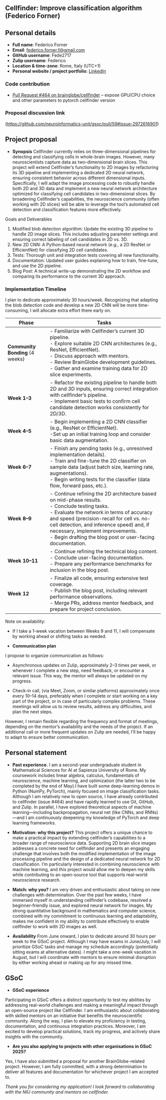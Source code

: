 ## Cellfinder: Improve classification algorithm (Federico Forner)

## Personal details

- **Full name**: Federico Forner
- **Email**: federico.forner.f@gmail.com
- **GitHub username**: Fede2717
- **Zulip username**: Federico
- **Location & time-zone**: Rome, Italy (UTC+1)
- **Personal website / project portfolio**: [LinkedIn](https://linkedin.com/in/federico-fo)

### Code contribution

- [Pull Request #464 on brainglobe/cellfinder](https://github.com/brainglobe/cellfinder/pull/503#issue-2956706833) – expose GPU/CPU choice and other parameters to pytorch cellfinder version

### Proposal discussion link

(https://github.com/neuroinformatics-unit/gsoc/pull/59#issue-2972616901)

## Project proposal 

- **Synopsis**
Cellfinder currently relies on three-dimensional pipelines for detecting and classifying cells in whole-brain images. However, many neuroscientists capture data as two-dimensional brain slices. This project will extend Cellfinder’s functionality to 2D images by refactoring its 3D pipeline and implementing a dedicated 2D neural network, ensuring consistent behavior across different dimensional inputs. Specifically, I will adapt the image processing code to robustly handle both 2D and 3D data and implement a new neural network architecture optimized for classifying cell candidates in two-dimensional slices. By broadening Cellfinder’s capabilities, the neuroscience community (often working with 2D slices) will be able to leverage the tool’s automated cell detection and classification features more effectively.

Goals and Deliverables
1. Modified blob detection algorithm: Update the existing 3D pipeline to handle 2D image slices. This includes adjusting parameter settings and ensuring correct labeling of cell candidates in 2D vs. 3D.  
2. New 2D CNN: A Python-based neural network (e.g., a 2D ResNet or EfficientNet) for classifying 2D cell candidates.  
3. Tests: Thorough unit and integration tests covering all new functionality.  
4. Documentation: Updated user guides explaining how to train, fine-tune, and use the 2D pipeline.  
5. Blog Post: A technical write-up demonstrating the 2D workflow and comparing its performance to the current 3D approach.


### **Implementation Timeline**

I plan to dedicate approximately 30 hours/week. Recognizing that adapting the blob detection code and develop a new 2D CNN will be more time-consuming, I will allocate extra effort there early on.

| **Phase**                          | **Tasks**                                                                                                                                                                                                                                                                                               |
|------------------------------------|--------------------------------------------------------------------------------------------------------------------------------------------------------------------------------------------------------------------------------------------------------------------------------------------------------|
| **Community Bonding** (4 weeks) | - Familiarize with Cellfinder’s current 3D pipeline. <br/> - Explore suitable 2D CNN architectures (e.g., ResNet, EfficientNet). <br/> -  Discuss approach with mentors. <br/> - Review BrainGlobe development guidelines. <br/> - Gather and examine training data for 2D slice experiments. |
| **Week 1–3**                       | - Refactor the existing pipeline to handle both 2D and 3D inputs, ensuring correct integration with cellfinder’s pipeline. <br/> - Implement basic tests to confirm cell candidate detection works consistently for 2D/3D.                                                                                      |
| **Week 4–5**                       | - Begin implementing a 2D CNN classifier (e.g., ResNet or EfficientNet). <br/> -Set up an initial training loop and consider basic data augmentation.                                               |
| **Week 6–7**                       | - Finish any pending tasks (e.g., unresolved implementation details). <br/> - Train and fine-tune the 2D classifier on sample data (adjust batch size, learning rate, augmentations). <br/> - Begin writing tests for the classifier (data flow, forward pass, etc.).                 |
| **Week 8–9**                       | - Continue refining the 2D architecture based on mid-phase results. <br/> - Conclude testing tasks. <br/> - Evaluate the network in terms of accuracy and speed (precision-recall for cell vs. no-cell detection, and inference speed) and, if necessary, implement improvements. <br/> - Begin drafting the blog post or user-facing documentation. |
| **Week 10–11**                      | - Continue refining the technical blog content. <br/> - Conclude user-facing documentation. <br/> - Prepare any performance benchmarks for inclusion in the blog post.                                                                                 |
| **Week 12**                     | - Finalize all code, ensuring extensive test coverage. <br/> - Publish the blog post, including relevant performance observations. <br/> - Merge PRs, address mentor feedback, and prepare for project conclusion.    


Note on availability:

- If I take a 1-week vacation between Weeks 9 and 11, I will compensate by working ahead or shifting tasks as needed.

- **Communication plan**

I propose to organize communication as follows:

- Asynchronous updates on Zulip, approximately 2–3 times per week, or whenever I complete a new step, need feedback, or encounter a relevant issue. This way, the mentor will always be updated on my progress.

- Check-in call,  (via Meet, Zoom, or similar platforms) approximately once every 10–14 days, preferably when I complete or start working on a key part of the project, or in case of particularly complex problems. These meetings will allow us to review results, address any difficulties, and plan the next steps.

However, I remain flexible regarding the frequency and format of meetings, depending on the mentor’s availability and the needs of the project. If an additional call or more frequent updates on Zulip are needed, I’ll be happy to adapt to ensure better communication.

## Personal statement

- **Past experience.** 
I am a second-year undergraduate student in Mathematical Sciences for AI at Sapienza University of Rome. My coursework includes linear algebra, calculus, fundamentals of neuroscience, machine learning, and optimization (the latter two to be completed by the end of May).I have built some deep-learning demos in Python (NumPy, PyTorch), mainly focused on image classification tasks. Although I am relatively new to open source, I have already contributed to cellfinder (issue #464) and have rapidly learned to use Git, GitHub, and Zulip. In parallel, I have explored theoretical aspects of machine learning—including backpropagation, neural net (like CNNs, and RNNs)—and I am continuously deepening my knowledge of PyTorch and deep learning frameworks.

- **Motivation: why this project?**
This project offers a unique chance to make a practical impact by extending cellfinder’s capabilities to a broader range of neuroscience data. Supporting 2D brain slice images addresses a concrete need for cellfinder and presents an engaging challenge that involves both the modified implementation of the image processing pipeline and the design of a dedicated neural network for 2D classification. I’m particularly interested in combining neuroscience with machine learning, and this project would allow me to deepen my skills while contributing to an open-source tool that supports real-world neuroscience research.

- **Match: why you?**
I am very driven and enthusiastic about taking on new challenges with determination. Over the past few weeks, I have immersed myself in understanding cellfinder’s codebase, resolved a beginner-friendly issue, and explored neural network for images. My strong quantitative background in mathematics and computer science, combined with my commitment to continuous learning and adaptability, makes me confident in my ability to contribute effectively to enable cellfinder to work with 2D images as well.

- **Availability**
From June onward, I plan to dedicate around 30 hours per week to the GSoC project. Although I may have exams in June/July, I will prioritize GSoC tasks and manage my schedule accordingly (potentially sitting exams at alternative dates). I might take a one-week vacation in August, but I will coordinate with mentors to ensure minimal disruption by either working ahead or making up for any missed time.

## GSoC

- **GSoC experience**

Participating in GSoC offers a distinct opportunity to test my abilities by addressing real-world challenges and making a meaningful impact through an open-source project like Cellfinder. I am enthusiastic about collaborating with skilled mentors on an initiative that benefits the neuroscientific community. Along the way, I plan to elevate my proficiency in testing, documentation, and continuous integration practices. Moreover, I am excited to develop practical solutions, track my progress, and actively share insights with the community.

- **Are you also applying to projects with other organisations in GSoC 2025?**

Yes, I have also submitted a proposal for another BrainGlobe-related project. However, I am fully committed, with a strong determination to deliver all features and documentation for whichever project I am accepted to.

*Thank you for considering my application! I look forward to collaborating with the NIU community and mentors on cellfinder.*